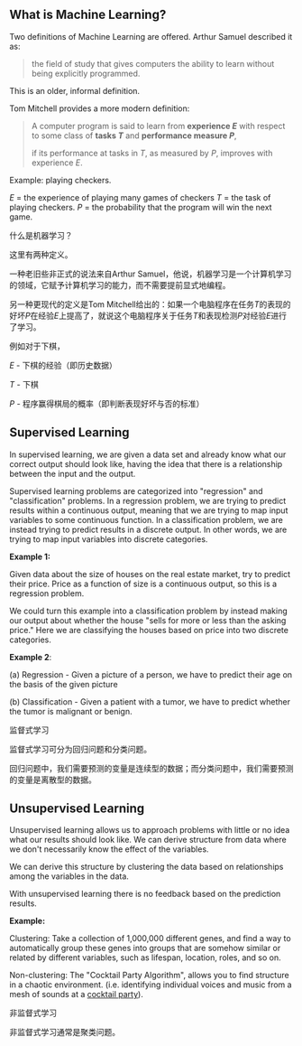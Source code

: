 ## What is Machine Learning?

Two definitions of Machine Learning are offered. 
Arthur Samuel described it as: 
> the field of study that gives computers the ability to learn without being explicitly programmed.

This is an older, informal definition.

Tom Mitchell provides a more modern definition: 
> A computer program is said to learn from __experience $E$__ with respect to some class of __tasks $T$__ and __performance measure $P$__, 
>
> if its performance at tasks in $T$, as measured by $P$, improves with experience $E$.



Example: playing checkers.

$E$ = the experience of playing many games of checkers
$T$ = the task of playing checkers.
$P$ = the probability that the program will win the next game.



什么是机器学习？

这里有两种定义。

一种老旧些非正式的说法来自Arthur Samuel，他说，机器学习是一个计算机学习的领域，它赋予计算机学习的能力，而不需要提前显式地编程。

另一种更现代的定义是Tom Mitchell给出的：如果一个电脑程序在任务$T$的表现的好坏$P$在经验$E$上提高了，就说这个电脑程序关于任务$T$和表现检测$P$对经验$E$进行了学习。

例如对于下棋，

$E$ - 下棋的经验（即历史数据）

$T$ - 下棋

$P$ - 程序赢得棋局的概率（即判断表现好坏与否的标准）



## Supervised Learning

In supervised learning, we are given a data set and already know what our correct output should look like, having the idea that there is a relationship between the input and the output.

Supervised learning problems are categorized into "regression" and "classification" problems. In a regression problem, we are trying to predict results within a continuous output, meaning that we are trying to map input variables to some continuous function. In a classification problem, we are instead trying to predict results in a discrete output. In other words, we are trying to map input variables into discrete categories.

**Example 1:**

Given data about the size of houses on the real estate market, try to predict their price. Price as a function of size is a continuous output, so this is a regression problem.

We could turn this example into a classification problem by instead making our output about whether the house "sells for more or less than the asking price." Here we are classifying the houses based on price into two discrete categories.

**Example 2**:

(a) Regression - Given a picture of a person, we have to predict their age on the basis of the given picture

(b) Classification - Given a patient with a tumor, we have to predict whether the tumor is malignant or benign.



监督式学习

监督式学习可分为回归问题和分类问题。

回归问题中，我们需要预测的变量是连续型的数据；而分类问题中，我们需要预测的变量是离散型的数据。



## Unsupervised Learning

Unsupervised learning allows us to approach problems with little or no idea what our results should look like. We can derive structure from data where we don't necessarily know the effect of the variables.

We can derive this structure by clustering the data based on relationships among the variables in the data.

With unsupervised learning there is no feedback based on the prediction results.

**Example:**

Clustering: Take a collection of 1,000,000 different genes, and find a way to automatically group these genes into groups that are somehow similar or related by different variables, such as lifespan, location, roles, and so on.

Non-clustering: The "Cocktail Party Algorithm", allows you to find structure in a chaotic environment. (i.e. identifying individual voices and music from a mesh of sounds at a [cocktail party](https://en.wikipedia.org/wiki/Cocktail_party_effect)).



非监督式学习

非监督式学习通常是聚类问题。